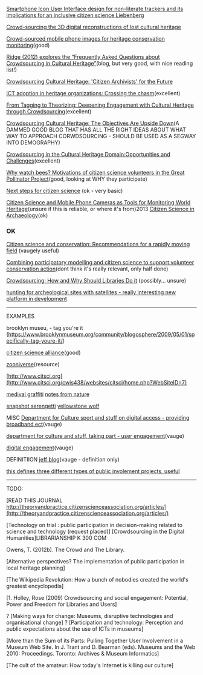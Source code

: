 [Smartphone Icon User Interface design for non-literate trackers and its implications for an inclusive citizen science Liebenberg](/smartphone-non-literate.md)

[Crowd-sourcing the 3D digital reconstructions of lost cultural heritage](./3d-digital-reconstructions.md)


[Crowd-sourced mobile phone images for heritage conservation monitoring](./mobile-phone-heritage-monitoring.md)(good)


[Ridge (2012) explores the “Frequently Asked Questions about Crowdsourcing in Cultural Heritage”](http://www.openobjects.org.uk/2012/06/frequently-asked-questions-about-crowdsourcing-in-cultural-heritage/)(blog, but very good, with nice reading list!)


[Crowdsourcing Cultural Heritage: 'Citizen Archivists' for the Future](/citizen-archivists-of-the-future.md)


[ICT adoption in heritage organizations: Crossing the chasm](/it-in-heritage.md)(excellent)


[From Tagging to Theorizing: Deepening Engagement with Cultural Heritage through Crowdsourcing](/tagging.md)(excellent)

[Crowdsourcing Cultural Heritage: The Objectives Are Upside Down](http://www.trevorowens.org/2012/03/crowdsourcing-cultural-heritage-the-objectives-are-upside-down/)(A DAMMED GOOD BLOG THAT HAS ALL THE RIGHT IDEAS ABOUT WHAT WAY TO APPROACH CORWDSOURCING - SHOULD BE USED AS A SEGWAY INTO DEMOGRAPHY)

[Crowdsourcing in the Cultural Heritage Domain:Opportunities and Challenges](opputunitites-and-challenges.md)(excellent)

[Why watch bees? Motivations of citizen science volunteers in the Great Pollinator Project](why-watch-bees.md)(good, looking at WHY they participate)

[Next steps for citizen science](/next-steps-for-citizen-science.md) (ok - very basic)

[Citizen Science and Mobile Phone Cameras as Tools for Monitoring World Heritage](http://www.bh2013.polimi.it/papers/bh2013_paper_1.pdf)(unsure if this is reliable, or where it's from)2013
[Citizen Science in Archaeology](cs-in-archeology.md)(ok)

### OK

[Citizen science and conservation: Recommendations for a rapidly moving field](reccomendations-for-a-rapidly-moving-field.md) (vaugely useful)

[Combining participatory modelling and citizen science to support volunteer conservation action](combining-modelling.md)(dont think it's really relevant, only half done)


[Crowdsourcing: How and Why Should Libraries Do it](how-and-why-libraries.md) (possibly... unsure)



[hunting for archeological sites with satellites - really interesting new platform in development](http://www.ted.com/talks/sarah_parcak_hunting_for_peru_s_lost_civilizations_with_satellites#t-279561)




-----



EXAMPLES

brooklyn museu, - tag you're it (https://www.brooklynmuseum.org/community/blogosphere/2009/05/01/specifically-tag-youre-it/)

[citizen science alliance](http://www.citizensciencealliance.org/)(good)

[zooniverse](https://www.zooniverse.org/)(resource)

[http://www.citsci.org](http://www.citsci.org/cwis438/websites/citsci/home.php?WebSiteID=7)

[medival graffiti](http://www.medieval-graffiti.co.uk/page4.html)
[notes from nature](https://www.notesfromnature.org/)

[snapshot serengetti](https://www.snapshotserengeti.org/)
[yellowstone wolf](http://www.yellowstonewolf.org/)

MISC
[Department for Culture sport and stuff on digital access - providing broadband ect](https://www.gov.uk/government/speeches/annual-parliament-and-internet-conference)(vauge)

[department for culture and stuff, taking part - user engagement](https://www.gov.uk/government/collections/taking-part-user-engagement)(vauge)

[digital engagement](/digital-engagement.md)(vauge)

DEFINITIION
[jeff blog](http://crowdsourcing.typepad.com/cs/2006/06/crowdsourcing_a.html)(vauge - definition only)

[this defines three different types of public involement projects, useful](/texts/PublicParticipationinScientificResearch.pdf)



---


TODO:


[READ THIS JOURNAL http://theoryandpractice.citizenscienceassociation.org/articles/](http://theoryandpractice.citizenscienceassociation.org/articles/)

[Technology on trial : public participation in decision-making related to science and technology (request placed)]
[Crowdsourcing in the Digital Humanities]LIBRARIANSHIP K 300 COM

Owens, T. (2012b). The Crowd and The Library.

[Alternative perspectives? The implementation of public participation in local heritage planning]


[The Wikipedia Revolution: How a bunch of nobodies created the world's greatest encyclopedia]

[1. Holley, Rose (2009) Crowdsourcing and social engagement: Potential, Power and Freedom for Libraries and Users]

? [Making ways for change: Museums, disruptive technologies and organisational change]
? [Participation and technology: Perception and public expectations about the use of ICTs in museums]



[More than the Sum of its Parts: Pulling Together User Involvement in a Museum Web Site. In
J. Trant and D. Bearman (eds). Museums and the Web
2010: Proceedings. Toronto: Archives & Museum
Informatics]

[The cult of the amateur: How today's Internet is killing our culture]


















